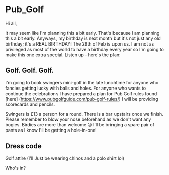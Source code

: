 # Pub_Golf

Hi all,

It may seem like I'm planning this a bit early. That's because I am planning this a bit early. Anyways, my birthday is next month but it's not just any old birthday; it's a REAL BIRTHDAY! The 29th of Feb is upon us. I am not as privileged as most of the world to have a birthday every year so I'm going to make this one extra special. Listen up - here's the plan:

## Golf. Golf. Golf. 

I'm going to book swingers mini-golf in the late lunchtime for anyone who fancies getting lucky with balls and holes.
For anyone who wants to continue the celebrations I have prepared a plan for Pub Golf rules found [here] (https://www.pubgolfguide.com/pub-golf-rules/) I will be providing scorecards and pencils.

Swingers is £13 a person for a round. There is a bar upstairs once we finish.
Please remember to blow your nose beforehand as we don't want any bogies. Birdies are more than welcome 😉
I'll be bringing a spare pair of pants as I know I'll be getting a hole-in-one!

## Dress code

Golf attire (I'll Just be wearing chinos and a polo shirt lol)


Who's in?
